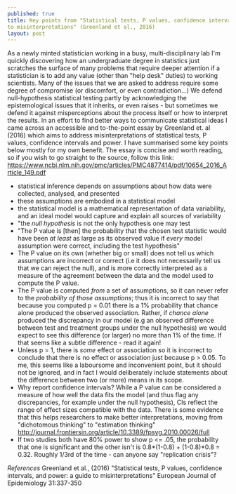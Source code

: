 ```yaml
---
published: true
title: Key points from "Statistical tests, P values, confidence intervals, and power: a guide
to misinterpretations" (Greenland et al., 2016)
layout: post
---
```


As a newly minted statistician working in a busy, multi-disciplinary lab I'm quickly discovering how an undergraduate degree in statistics just scratches the surface of many problems that require deeper attention if a statistician is to add any value (other than "help desk" duties) to working scientists. Many of the issues that we are asked to address require some degree of compromise (or discomfort, or even contradiction...) We defend null-hypothesis statistical testing partly by acknowledging the epistemological issues that it inherits, or even raises - but sometimes we defend it against misperceptions about the process itself or how to interpret the results. In an effort to find better ways to communicate statistical ideas I came across an accessible and to-the-point essay by Greenland et. al (2016) which aims to address misinterpretations of statistical tests, P values, confidence intervals and power. I have summarised some key points below mostly for my own benefit. The essay is concise and worth reading, so if you wish to go straight to the source, follow this link: https://www.ncbi.nlm.nih.gov/pmc/articles/PMC4877414/pdf/10654_2016_Article_149.pdf


- statistical inference depends on assumptions about how data were collected, analysed, and presented
- these assumptions are embodied in a statistical model
- the statistical model is a mathematical representation of data variability, and an ideal model would capture and explain all sources of variability
- "the *null hypothesis* is not the only hypothesis one may test
- "The P value is [then] the probability that the chosen test statistic would have been *at least* as large as its observed value if *every* model assumption were correct, including the test hypothesis"
- The P value on its own (whether big or small) does not tell us which assumptions are incorrect or correct (i.e it does not necessarily tell us that we can reject the null), and is more correctly interpreted as a measure of the agreement between the data and the model used to compute the P value.
- The P value is computed *from* a set of assumptions, so it can never refer to the *probability of those assumptions*; thus it is incorrect to say that because you computed p = 0.01 there is a 1% probability that chance alone produced the observed association. Rather, if *chance alone* produced the discrepancy in our model (e.g an observed difference between test and treatment groups under the null hypothesis) we would expect to see this difference (or larger) no more than 1% of the time. If that seems like a subtle difference - read it again!
- Unless p = 1, there is *some* effect or association so it is incorrect to conclude that there is no effect or association just because p > 0.05. To me, this seems like a laboursome and inconvenient point, but it should not be ignored, and in fact I would deliberately include statements about the difference between two (or more) means in its scope.
- Why report confidence intervals? While a P value can be considered a measure of how well the data fits the model (and thus flag any discrepancies, for example under the null hypothesis), CIs reflect the range of effect sizes compatible with the data. There is some evidence that this helps researchers to make better interpretations, moving from "dichotomous thinking" to "estimation thinking" http://journal.frontiersin.org/article/10.3389/fpsyg.2010.00026/full
- If two studies both have 80% power to show p <= .05, the probability that one is significant and the other isn't is 0.8*(1-0.8) + (1-0.8)*0.8 = 0.32. Roughly 1/3rd of the time - can anyone say "replication crisis"?


*References*
Greenland et al., (2016) "Statistical tests, P values, confidence intervals, and power: a guide
to misinterpretations" European Journal of Epidemiology 31:337-350
